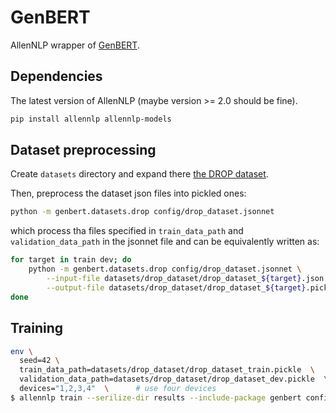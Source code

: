 # GenBERT

AllenNLP wrapper of 
[GenBERT](https://github.com/ag1988/injecting_numeracy).


## Dependencies

The latest version of AllenNLP (maybe version >= 2.0 should be fine).

```sh
pip install allennlp allennlp-models
```

## Dataset preprocessing

Create `datasets` directory and expand there [the DROP dataset](https://allennlp.org/drop.html).

Then, preprocess the dataset json files into pickled ones:

```sh
python -m genbert.datasets.drop config/drop_dataset.jsonnet
```

which process tha files specified in `train_data_path` and `validation_data_path` in the jsonnet file and can be equivalently written as:

```sh
for target in train dev; do
    python -m genbert.datasets.drop config/drop_dataset.jsonnet \
        --input-file datasets/drop_dataset/drop_dataset_${target}.json \
        --output-file datasets/drop_dataset/drop_dataset_${target}.pickle
done
```


## Training

```sh
env \
  seed=42 \
  train_data_path=datasets/drop_dataset/drop_dataset_train.pickle  \
  validation_data_path=datasets/drop_dataset/drop_dataset_dev.pickle  \
  devices="1,2,3,4"  \      # use four devices
$ allennlp train --serilize-dir results --include-package genbert configs/genbert.jsonnet
```